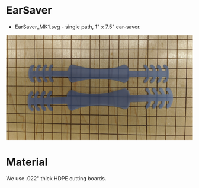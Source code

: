 # EarSaver

* EarSaver_MK1.svg - single path, 1" x 7.5" ear-saver.

![Example EarSavers](/images/example.jpg)


# Material
We use .022" thick HDPE cutting boards.

